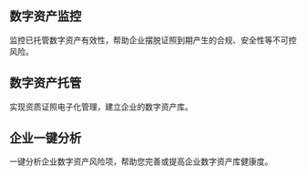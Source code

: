 ﻿## 数字资产监控
监控已托管数字资产有效性，帮助企业摆脱证照到期产生的合规、安全性等不可控风险。

## 数字资产托管
实现资质证照电子化管理，建立企业的数字资产库。
## 企业一键分析
一键分析企业数字资产风险项，帮助您完善或提高企业数字资产库健康度。











